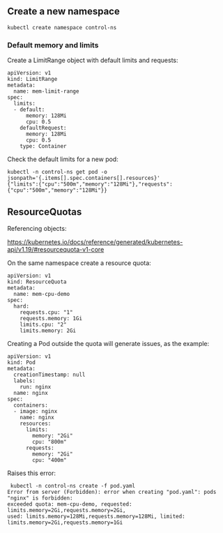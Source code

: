 ## Create a new namespace

```
kubectl create namespace control-ns
```

### Default memory and limits

Create a LimitRange object with default limits and requests:

```
apiVersion: v1
kind: LimitRange
metadata:
  name: mem-limit-range
spec:
  limits:
  - default:
      memory: 128Mi
      cpu: 0.5
    defaultRequest:
      memory: 128Mi
      cpu: 0.5
    type: Container
```

Check the default limits for a new pod:

````
kubectl -n control-ns get pod -o jsonpath='{.items[].spec.containers[].resources}'
{"limits":{"cpu":"500m","memory":"128Mi"},"requests":{"cpu":"500m","memory":"128Mi"}}
````

## ResourceQuotas

Referencing objects:

https://kubernetes.io/docs/reference/generated/kubernetes-api/v1.19/#resourcequota-v1-core

On the same namespace create a resource quota:

```
apiVersion: v1
kind: ResourceQuota
metadata:
  name: mem-cpu-demo
spec:
  hard:
    requests.cpu: "1"
    requests.memory: 1Gi
    limits.cpu: "2"
    limits.memory: 2Gi
```

Creating a Pod outside the quota will generate issues, as the example:

```
apiVersion: v1
kind: Pod
metadata:
  creationTimestamp: null
  labels:
    run: nginx
  name: nginx
spec:
  containers:
  - image: nginx
    name: nginx
    resources:
      limits:
        memory: "2Gi"
        cpu: "800m"
      requests:
        memory: "2Gi"
        cpu: "400m"
```

Raises this error:

```
 kubectl -n control-ns create -f pod.yaml
Error from server (Forbidden): error when creating "pod.yaml": pods "nginx" is forbidden: 
exceeded quota: mem-cpu-demo, requested: limits.memory=2Gi,requests.memory=2Gi, 
used: limits.memory=128Mi,requests.memory=128Mi, limited: limits.memory=2Gi,requests.memory=1Gi
```